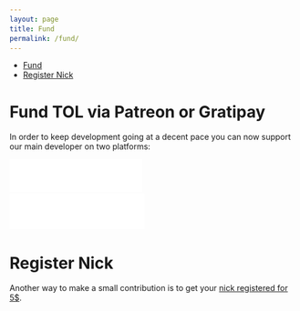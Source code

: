 ```yaml
---
layout: page
title: Fund
permalink: /fund/
---
```


* [Fund](#fund)
* [Register Nick](#registernick)


# <a name="fund"></a> Fund TOL via Patreon or Gratipay
In order to keep development going at a decent pace you can now support our main developer on two platforms:

[![Patreon](/images/patreon.png)](http://www.patreon.com/fr1tz)  
[![Gratipay](/images/gratipay.png)](https://gratipay.com/fr1tz/)

# <a name="registernick"></a> Register Nick

Another way to make a small contribution is to get your [nick registered for 5$](/register).
